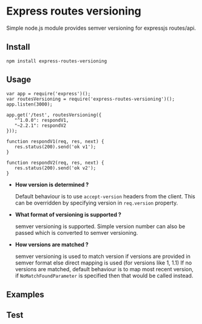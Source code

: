 # Express routes versioning
Simple node.js module provides semver versioning for expressjs routes/api.

## Install
`npm install express-routes-versioning`

## Usage
    var app = require('express')();
    var routesVersioning = require('express-routes-versioning')();
    app.listen(3000);

    app.get('/test', routesVersioning({
       "^1.0.0": respondV1,
       "~2.2.1": respondV2
    }));

    function respondV1(req, res, next) {
       res.status(200).send('ok v1');
    }

    function respondV2(req, res, next) {
       res.status(200).send('ok v2');
    }

* **How version is determined ?**

    Default behaviour is to use `accept-version` headers from the client.
    This can be overridden by specifying version in `req.version` property.

* **What format of versioning is supported ?**

    semver versioning is supported. Simple version number can also be passed which is converted to semver versioning.

* **How versions are matched ?**

    semver versioning is used to match version if versions are provided in semver format else direct mapping is used (for versions like 1, 1.1)
    If no versions are matched, default behaviour is to map most recent version, if `NoMatchFoundParameter` is specified then that would be called instead.
## Examples

## Test
